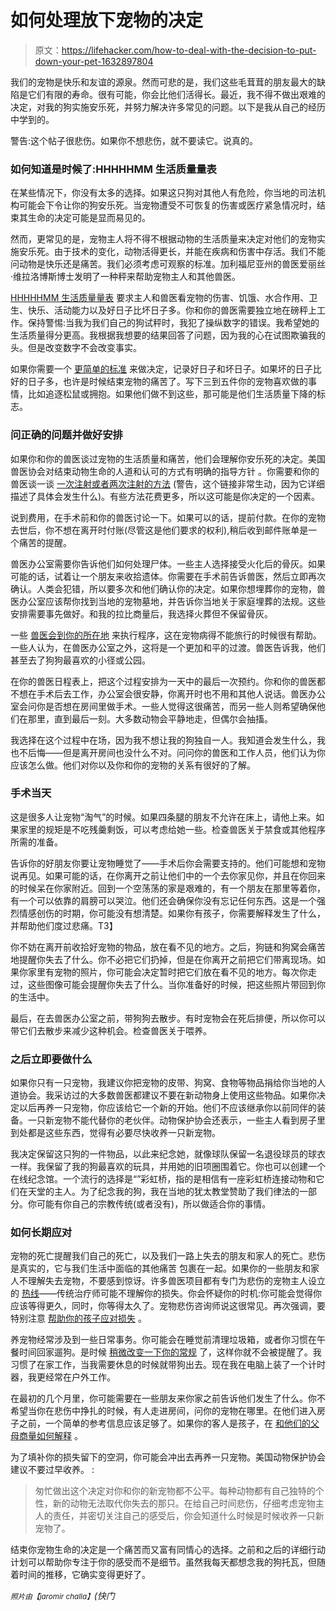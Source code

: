 # 如何处理放下宠物的决定

> 原文：<https://lifehacker.com/how-to-deal-with-the-decision-to-put-down-your-pet-1632897804>

我们的宠物是快乐和友谊的源泉。然而可悲的是，我们这些毛茸茸的朋友最大的缺陷是它们有限的寿命。很有可能，你会比他们活得长。最近，我不得不做出艰难的决定，对我的狗实施安乐死，并努力解决许多常见的问题。以下是我从自己的经历中学到的。



警告:这个帖子很悲伤。如果你不想悲伤，就不要读它。说真的。

### 如何知道是时候了:HHHHHMM 生活质量量表

在某些情况下，你没有太多的选择。如果这只狗对其他人有危险，你当地的司法机构可能会下令让你的狗安乐死。当宠物遭受不可恢复的伤害或医疗紧急情况时，结束其生命的决定可能是显而易见的。

然而，更常见的是，宠物主人将不得不根据动物的生活质量来决定对他们的宠物实施安乐死。由于技术的变化，动物活得更长，并能在疾病和伤害中存活。我们不能问动物是快乐还是痛苦。我们必须考虑可观察的标准。加利福尼亚州的兽医爱丽丝·维拉洛博斯博士发明了一种秤来帮助宠物主人和其他兽医。

[HHHHHMM 生活质量量表](http://www.pawspice.com/index.php?option=com_content&view=article&id=5&Itemid=10) 要求主人和兽医看宠物的伤害、饥饿、水合作用、卫生、快乐、活动能力以及好日子比坏日子多。你和你的兽医需要独立地在磅秤上工作。保持警惕:当我为我们自己的狗试秤时，我犯了操纵数字的错误。我希望她的生活质量得分更高。我根据我想要的结果回答了问题，因为我的心在试图欺骗我的头。但是改变数字不会改变事实。

如果你需要一个 [更简单的标准](http://vet.osu.edu/assets/pdf/hospital/companionAnimals/HonoringtheBond/HowDoIKnowWhen.pdf) 来做决定，记录好日子和坏日子。如果坏的日子比好的日子多，也许是时候结束宠物的痛苦了。写下三到五件你的宠物喜欢做的事情，比如追逐松鼠或拥抱。如果他们做不到这些，那可能是他们生活质量下降的标志。

### 问正确的问题并做好安排

如果你和你的兽医谈过宠物的生活质量和痛苦，他们会理解你安乐死的决定。美国兽医协会对结束动物生命的人道和认可的方式有明确的指导方针 。你需要和你的兽医谈一谈 [一次注射或者两次注射的方法](http://www.petmd.com/blogs/dailyvet/2009/october/21-4845) (警告，这个链接非常生动，因为它详细描述了具体会发生什么)。有些方法花费更多，所以这可能是你决定的一个因素。

说到费用，在手术前和你的兽医讨论一下。如果可以的话，提前付款。在你的宠物去世后，你不想在离开时付账(尽管这是他们要求的权利),稍后收到邮件账单是一个痛苦的提醒。

兽医办公室需要你告诉他们如何处理尸体。一些主人选择接受火化后的骨灰。如果可能的话，试着让一个朋友来收拾遗体。你需要在手术前告诉兽医，然后立即再次确认。人类会犯错，所以要多次和他们确认你的决定。如果你想埋葬你的宠物，兽医办公室应该帮你找到当地的宠物墓地，并告诉你当地关于家庭埋葬的法规。这些安排需要事先做好。和我的拉比商量后，我选择火葬但不保留骨灰。

一些 [兽医会到你的所在地](http://www.washingtonpost.com/local/at-home-pet-euthanasia-grows-in-popularity/2011/09/22/gIQAVL4MxK_story.html) 来执行程序，这在宠物病得不能旅行的时候很有帮助。一些人认为，在兽医办公室之外，这将是一个更加和平的过渡。兽医告诉我，他们甚至去了狗狗最喜欢的小径或公园。

在你的兽医日程表上，把这个过程安排为一天中的最后一次预约。你和你的兽医都不想在手术后去工作，办公室会很安静，你离开时也不用和其他人说话。兽医办公室会问你是否想在房间里做手术。一些人觉得这很痛苦，而另一些人则希望确保他们在那里，直到最后一刻。大多数动物会平静地走，但偶尔会抽搐。

我选择在这个过程中在场，因为我不想让我的狗独自一人。我知道会发生什么，我也不后悔——但是离开房间也没什么不对。问问你的兽医和工作人员，他们认为你应该怎么做。他们对你以及你和你的宠物的关系有很好的了解。

### 手术当天

这是很多人让宠物“淘气”的时候。如果四条腿的朋友不允许在床上，请他上来。如果家里的规矩是不吃残羹剩饭，可以考虑给她一些。检查兽医关于禁食或其他程序所需的准备。

告诉你的好朋友你要让宠物睡觉了——手术后你会需要支持的。他们可能想和宠物说再见。如果可能的话，在你离开之前让他们中的一个去你家见你，并且在你回来的时候呆在你家附近。回到一个空荡荡的家是艰难的，有一个朋友在那里等着你，有一个可以依靠的肩膀可以哭泣。他们还会确保你没有忘记任何东西。这是一个强烈情感创伤的时期，你可能没有想清楚。如果你有孩子，你需要解释发生了什么，并帮助他们度过悲痛。T3】

你不妨在离开前收拾好宠物的物品，放在看不见的地方。之后，狗链和狗窝会痛苦地提醒你失去了什么。你不必把它们扔掉，但是在你离开之前把它们带离现场。如果你家里有宠物的照片，你可能会决定暂时把它们放在看不见的地方。每次你走过，这些图像可能会提醒你失去了什么。当你准备好的时候，把这些照片带回到你的生活中。

最后，在去兽医办公室之前，带狗狗去散步。有时宠物会在死后排便，所以你可以带它们去散步来减少这种机会。检查兽医关于喂养。

### 之后立即要做什么

如果你只有一只宠物，我建议你把宠物的皮带、狗窝、食物等物品捐给你当地的人道协会。我采访过的大多数兽医都建议不要在新动物身上使用这些物品。如果你决定以后再养一只宠物，你应该给它一个新的开始。他们不应该继承你以前同伴的装备。一只新宠物不能代替你的老伙伴。动物保护协会还表示，一些主人看到房子里到处都是这些东西，觉得有必要尽快收养一只新宠物。

我决定保留这只狗的一件物品，以此来纪念她，就像球队保留一名退役球员的球衣一样。我保留了我的狗最喜欢的玩具，并用她的旧项圈围着它。你也可以创建一个在线纪念馆。一个流行的选择是“”彩虹桥，指的是相信有一座彩虹桥连接动物和它们在天堂的主人。为了纪念我的狗，我在当地的犹太教堂赞助了我们律法的一部分。你可能有你自己的宗教传统(或者没有)，所以做适合你的事情。

### 如何长期应对

宠物的死亡提醒我们自己的死亡，以及我们一路上失去的朋友和家人的死亡。悲伤是真实的，它与我们生活中面临的其他痛苦 包裹在一起。如果你的一些朋友和家人不理解失去宠物，不要感到惊讶。许多兽医项目都有专门为悲伤的宠物主人设立的 [热线](http://vet.osu.edu/vmc/pet-loss-support-hotlines-and-helplines)——传统治疗师可能不理解你的损失。你会怀疑你的时机:你可能会觉得你应该等得更久，同时，你等得太久了。宠物悲伤咨询师说这很常见。再次强调，要特别注意 [帮助你的孩子应对损失](http://www.aspca.org/pet-care/pet-loss/helping-your-child-when-the-family-pet-dies) 。

养宠物经常涉及到一些日常事务。你可能会在睡觉前清理垃圾箱，或者你习惯在午餐时间回家遛狗。是时候 [稍微改变一下你的常规](https://lifehacker.com/wait-for-a-clean-slate-opportunity-to-start-a-new-habit-1571120565) 了，这样你就不会被提醒了。我习惯了在家工作，当我需要休息的时候就带狗出去。现在我在电脑上装了一个计时器，我更经常在户外工作。

在最初的几个月里，你可能需要在一些朋友来你家之前告诉他们发生了什么。你不希望当你在悲伤中挣扎的时候，有人走进房间，问你的宠物在哪里。在他们进入房子之前，一个简单的参考信息应该足够了。如果你的客人是孩子，在 [和他们的父母商量如何解释](http://www.aspca.org/pet-care/pet-loss/helping-your-child-when-the-family-pet-dies) 。

为了填补你的损失留下的空洞，你可能会冲出去再养一只宠物。美国动物保护协会建议不要过早收养。 :

> 匆忙做出这个决定对你和你的新宠物都不公平。每种动物都有自己独特的个性，新的动物无法取代你失去的那只。在给自己时间悲伤，仔细考虑宠物主人的责任，并密切关注自己的感受后，你会知道什么时候是时候收养一只新宠物了。

结束你宠物生命的决定是一个痛苦而又富有同情心的选择。之前和之后的详细行动计划可以帮助你专注于你的感受而不是细节。虽然我每天都想念我的狗托瓦，但随着时间的推移，它确实变得更好了。

<small>*照片由*</small><small>*【jaromir challa】*</small>*(快门*